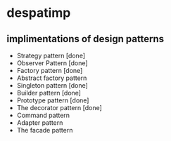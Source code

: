 # despatimp

## implimentations of design patterns

- Strategy pattern [done]
- Observer Pattern [done]
- Factory pattern [done]
- Abstract factory pattern
- Singleton pattern [done]
- Builder pattern [done]
- Prototype pattern [done]
- The decorator pattern [done]
- Command pattern
- Adapter pattern
- The facade pattern
